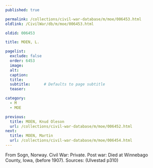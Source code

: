 ```yaml
---
published: true

permalink: /collections/civil-war-database/m/moe/006453.html
oldlink: /CivilWar/db/m/moe/006453.html

oldid: 006453

title: MOEN, L.

pagelist:
  exclude: false
  order: 6453
  image: 
  alt:
  caption:
  title:
  subtitle:      # Defaults to page subtitle
  teaser:

category: 
  - M 
  - MOE

previous:
  title: MOEN, Knud Oleson
  url: /collections/civil-war-database/m/moe/006452.html  
next:
  title: MOEN, Martin
  url: /collections/civil-war-database/m/moe/006454.html   
---
```

From Sogn, Norway. Civil War: Private. Post war: Died at Winnebago County, Iowa, (before 1907). Sources: (Ulvestad p310)